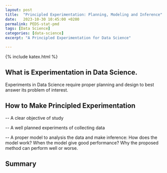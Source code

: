 ```yaml
---
layout: post
title:  "Principled Experimentation: Planning, Modeling and Inference"
date:   2023-10-30 10:45:00 +0200
permalink: PEDS-stat-pmd
tags: [Data Science]
categories: [data-science]
excerpt: "A Principled Experimentation for Data Science"

---
```

{% include katex.html %}

## What is Experimentation in Data Science.

Experiments in Data Science require proper planning and design to best answer its problem of interest.

## How to Make Principled Experimentation

 -- A clear objective of study

 -- A well planned experiments of collecting data
 
 -- A proper model to analysis the data and make inference: How does the model work? When the model give good performance? Why the proposed method can perform well or worse. 

## Summary


